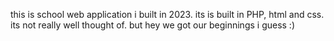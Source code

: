 this is school web application i built in 2023. its is built in PHP, html and css.
its not really well thought of. 
but hey we got our beginnings i guess :)
